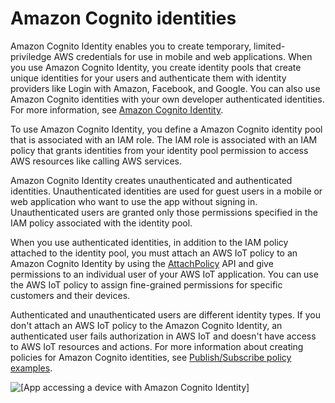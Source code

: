 # Amazon Cognito identities<a name="cognito-identities"></a>

Amazon Cognito Identity enables you to create temporary, limited\-priviledge AWS credentials for use in mobile and web applications\. When you use Amazon Cognito Identity, you create identity pools that create unique identities for your users and authenticate them with identity providers like Login with Amazon, Facebook, and Google\. You can also use Amazon Cognito identities with your own developer authenticated identities\. For more information, see [ Amazon Cognito Identity](https://docs.aws.amazon.com/cognito/latest/developerguide/cognito-identity.html)\.

To use Amazon Cognito Identity, you define a Amazon Cognito identity pool that is associated with an IAM role\. The IAM role is associated with an IAM policy that grants identities from your identity pool permission to access AWS resources like calling AWS services\.

Amazon Cognito Identity creates unauthenticated and authenticated identities\. Unauthenticated identities are used for guest users in a mobile or web application who want to use the app without signing in\. Unauthenticated users are granted only those permissions specified in the IAM policy associated with the identity pool\.

When you use authenticated identities, in addition to the IAM policy attached to the identity pool, you must attach an AWS IoT policy to an Amazon Cognito Identity by using the [ AttachPolicy](https://docs.aws.amazon.com/iot/latest/apireference/API_AttachPolicy.html) API and give permissions to an individual user of your AWS IoT application\. You can use the AWS IoT policy to assign fine\-grained permissions for specific customers and their devices\.

Authenticated and unauthenticated users are different identity types\. If you don't attach an AWS IoT policy to the Amazon Cognito Identity, an authenticated user fails authorization in AWS IoT and doesn't have access to AWS IoT resources and actions\. For more information about creating policies for Amazon Cognito identities, see [Publish/Subscribe policy examples](pub-sub-policy.md)\.

![\[App accessing a device with Amazon Cognito Identity\]](http://docs.aws.amazon.com/iot/latest/developerguide/images/device-cognito.png)